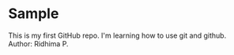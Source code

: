 # Sample
This is my first GitHub repo. I'm learning how to use git and github.
<br>
Author: Ridhima P.
